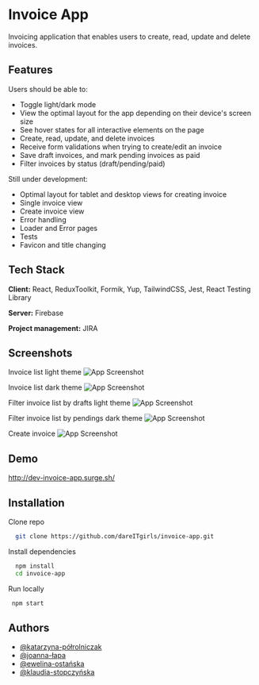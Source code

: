 
# Invoice App

Invoicing application that enables users to create, read, update and delete invoices.


## Features

Users should be able to:
- Toggle light/dark mode
- View the optimal layout for the app depending on their device's screen size
- See hover states for all interactive elements on the page
- Create, read, update, and delete invoices
- Receive form validations when trying to create/edit an invoice
- Save draft invoices, and mark pending invoices as paid
- Filter invoices by status (draft/pending/paid)

Still under development:
- Optimal layout for tablet and desktop views for creating invoice
- Single invoice view
- Create invoice view
- Error handling
- Loader and Error pages
- Tests
- Favicon and title changing


## Tech Stack

**Client:** React, ReduxToolkit, Formik, Yup, TailwindCSS, Jest, React Testing Library

**Server:** Firebase

**Project management:** JIRA


## Screenshots

Invoice list light theme
![App Screenshot](https://lh3.googleusercontent.com/pw/AJFCJaWcVHKdVkmX8pXxwQZOzu3vUCQEUMe-msqREo40YhdJ9Eez6896t1KHMvMZ1SU-sLGdTPmsX3SPXsZ6Km4T01QkcLP1ee7H3dRG-ZwoWDAPTl9z6AE=w2400)

Invoice list dark theme
![App Screenshot](https://lh3.googleusercontent.com/pw/AJFCJaVHgBNolJ5pvr4KYITEYP2BbZA49soEo4d-jWt8h4JPSXmi_H6-WPxuH1Xu8VwMdiDKg93otToofA6nUtvJiYs5ZlCmUYAe8e_ymv4aMP8QjNOooTw=w2400)

Filter invoice list by drafts light theme
![App Screenshot](https://lh3.googleusercontent.com/pw/AJFCJaWGWLGRqA7wlPVNI7umYi7skX3yH_Wdse9rTFPJeeGYtL_BtHoqQwpezkFQVMTI_okG1WHckvN5FvLU06vNZNx1Jw_2hH2Ap5Pli_hRbjmYMhMWGZU=w2400)

Filter invoice list by pendings dark theme
![App Screenshot](https://lh3.googleusercontent.com/pw/AJFCJaVsybM7LCJ21R889bhNTgZZrAABk04hHzik4oGw2T6SRfEbWrFhMudckkmHJy5ZFpRjoBacBEd1T1AwOuE8cksoEAM2RO71_QaqsVB9a_vooSddK8A=w2400)

Create invoice
![App Screenshot](https://lh3.googleusercontent.com/pw/AJFCJaUpup2oQJ7Y2DTHvlT6dceITMrfWIgpEO8P0ePmelandTubT6ipP_G-SSVg75XAMyn7XOjQblzhgpHfxw3Xx7wHJng8SIvmFMAIv0eToWPawib27aU=w2400)

## Demo

http://dev-invoice-app.surge.sh/


## Installation

Clone repo
```bash
  git clone https://github.com/dareITgirls/invoice-app.git
```

Install dependencies
```bash
  npm install
  cd invoice-app
```

Run locally
```bash
 npm start
```
    
## Authors

- [@katarzyna-półrolniczak](https://github.com/pizgo)
- [@joanna-łapa](https://github.com/JoannaLapa)
- [@ewelina-ostańska](https://github.com/Ewelina-EN)
- [@klaudia-stopczyńska](https://github.com/k-stopczynska)


